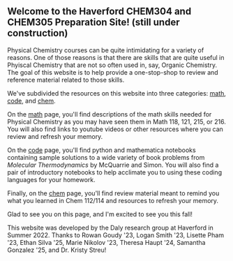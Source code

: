 ## Welcome to the Haverford CHEM304 and CHEM305 Preparation Site! (still under construction)

Physical Chemistry courses can be quite
intimidating for a variety of reasons.
One of those reasons is that there
are skills that are quite useful in Phyiscal Chemistry
that are not so often used in, say, Organic Chemistry.
The goal of this website is to help provide a one-stop-shop
to review and reference material related to those
skills.

We've subdivided the resources on this website
into three categories: [math](./math.md), [code](./code.md), and [chem](./chem.md).

On the [math](./math.md) page, you'll find
descriptions of the math skills needed for Physical Chemistry as
you may have seen them in Math 118, 121, 215, or 216.
You will also find links to youtube videos or other resources
where you can review and refresh your memory.

On the [code](./code.md) page, you'll find
python and mathematica notebooks containing sample solutions
to a wide variety of book problems from
*Molecular Thermodynamics* by McQuarrie and Simon. You will
also find a pair of introductory notebooks
to help acclimate you to using these coding
languages for your homework.

Finally, on the [chem](./chem.md) page,
you'll find review material meant to remind you
what you learned in Chem 112/114 and
resources to refresh your memory.

Glad to see you on this page, and I'm excited to see you this fall!

This website was developed by the Daly research group at Haverford in Summer 2022.
Thanks to Rowan Goudy '23, Logan Smith '23, Lisette Pham '23, Ethan Silva '25, Marie Nikolov '23,
Theresa Haupt '24, Samantha Gonzalez '25, and Dr. Kristy Streu!
